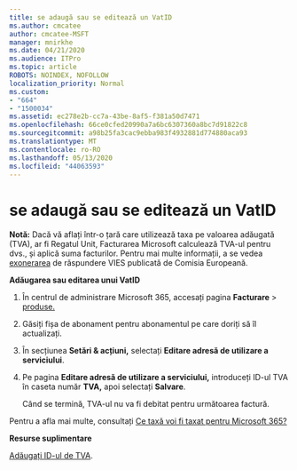 ```yaml
---
title: se adaugă sau se editează un VatID
ms.author: cmcatee
author: cmcatee-MSFT
manager: mnirkhe
ms.date: 04/21/2020
ms.audience: ITPro
ms.topic: article
ROBOTS: NOINDEX, NOFOLLOW
localization_priority: Normal
ms.custom:
- "664"
- "1500034"
ms.assetid: ec278e2b-cc7a-43be-8af5-f381a50d7471
ms.openlocfilehash: 66ce0cfed20990a7a6bc6307360a8bc7d91822c8
ms.sourcegitcommit: a98b25fa3cac9ebba983f4932881d774880aca93
ms.translationtype: MT
ms.contentlocale: ro-RO
ms.lasthandoff: 05/13/2020
ms.locfileid: "44063593"
---
```

# <a name="how-to-add-or-edit-a-vatid"></a>se adaugă sau se editează un VatID

**Notă:** Dacă vă aflați într-o țară care utilizează taxa pe valoarea adăugată (TVA), ar fi Regatul Unit, Facturarea Microsoft calculează TVA-ul pentru dvs., și aplică suma facturilor. Pentru mai multe informații, a se vedea [exonerarea](https://go.microsoft.com/fwlink/p/?LinkID=841741) de răspundere VIES publicată de Comisia Europeană.

**Adăugarea sau editarea unui VatID**

1. În centrul de administrare Microsoft 365, accesați pagina **Facturare** \> [produse.](https://go.microsoft.com/fwlink/p/?linkid=842054)

2. Găsiți fișa de abonament pentru abonamentul pe care doriți să îl actualizați.

3. În secțiunea **Setări & acțiuni,** selectați **Editare adresă de utilizare a serviciului**.

4. Pe pagina **Editare adresă de utilizare a serviciului,** introduceți ID-ul TVA în caseta număr **TVA,** apoi selectați **Salvare**.

    Când se termină, TVA-ul nu va fi debitat pentru următoarea factură.

Pentru a afla mai multe, consultați [Ce taxă voi fi taxat pentru Microsoft 365?](https://docs.microsoft.com/office365/admin/subscriptions-and-billing/what-tax-will-i-be-charged)

**Resurse suplimentare**

[Adăugați ID-ul de TVA](https://docs.microsoft.com/office365/admin/subscriptions-and-billing/what-tax-will-i-be-charged?view=o365-worldwide#add-your-vat-id-eu-countries-only).